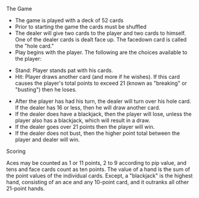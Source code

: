 The Game

* The game is played with a deck of 52 cards
* Prior to starting the game the cards must be shuffled
* The dealer will give two cards to the player and two cards to himself. One of the dealer cards is dealt face up. The facedown card is called the "hole card."
* Play begins with the player. The following are the choices available to the player:
 - Stand: Player stands pat with his cards.
 - Hit: Player draws another card (and more if he wishes). If this card causes the player's total points to exceed 21 (known as "breaking" or "busting") then he loses.
* After the player has had his turn, the dealer will turn over his hole card. If the dealer has 16 or less, then he will draw another card.
* If the dealer does have a blackjack, then the player will lose, unless the player also has a blackjack, which will result in a draw.
* If the dealer goes over 21 points then the player will win.
* If the dealer does not bust, then the higher point total between the player and dealer will win.

Scoring

Aces may be counted as 1 or 11 points, 2 to 9 according to pip value, and tens and face cards count as ten points.
The value of a hand is the sum of the point values of the individual cards. Except, a "blackjack" is the highest hand, consisting of an ace and any 10-point card, and it outranks all other 21-point hands.
